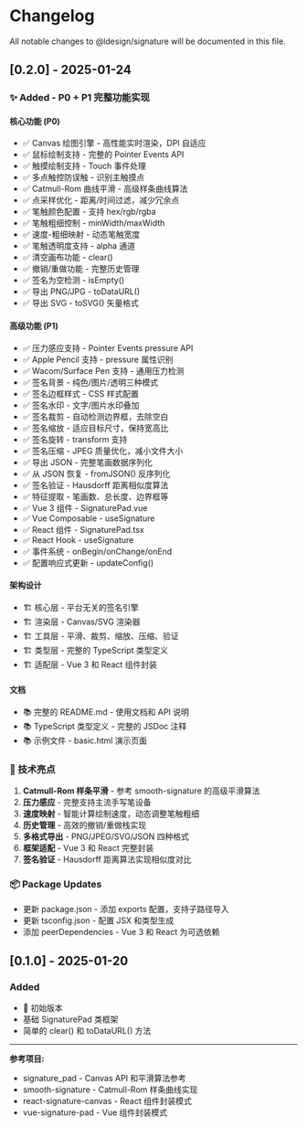 # Changelog

All notable changes to @ldesign/signature will be documented in this file.

## [0.2.0] - 2025-01-24

### ✨ Added - P0 + P1 完整功能实现

#### 核心功能 (P0)
- ✅ Canvas 绘图引擎 - 高性能实时渲染，DPI 自适应
- ✅ 鼠标绘制支持 - 完整的 Pointer Events API
- ✅ 触摸绘制支持 - Touch 事件处理
- ✅ 多点触控防误触 - 识别主触摸点
- ✅ Catmull-Rom 曲线平滑 - 高级样条曲线算法
- ✅ 点采样优化 - 距离/时间过滤，减少冗余点
- ✅ 笔触颜色配置 - 支持 hex/rgb/rgba
- ✅ 笔触粗细控制 - minWidth/maxWidth
- ✅ 速度-粗细映射 - 动态笔触宽度
- ✅ 笔触透明度支持 - alpha 通道
- ✅ 清空画布功能 - clear()
- ✅ 撤销/重做功能 - 完整历史管理
- ✅ 签名为空检测 - isEmpty()
- ✅ 导出 PNG/JPG - toDataURL()
- ✅ 导出 SVG - toSVG() 矢量格式

#### 高级功能 (P1)
- ✅ 压力感应支持 - Pointer Events pressure API
- ✅ Apple Pencil 支持 - pressure 属性识别
- ✅ Wacom/Surface Pen 支持 - 通用压力检测
- ✅ 签名背景 - 纯色/图片/透明三种模式
- ✅ 签名边框样式 - CSS 样式配置
- ✅ 签名水印 - 文字/图片水印叠加
- ✅ 签名裁剪 - 自动检测边界框，去除空白
- ✅ 签名缩放 - 适应目标尺寸，保持宽高比
- ✅ 签名旋转 - transform 支持
- ✅ 签名压缩 - JPEG 质量优化，减小文件大小
- ✅ 导出 JSON - 完整笔画数据序列化
- ✅ 从 JSON 恢复 - fromJSON() 反序列化
- ✅ 签名验证 - Hausdorff 距离相似度算法
- ✅ 特征提取 - 笔画数、总长度、边界框等
- ✅ Vue 3 组件 - SignaturePad.vue
- ✅ Vue Composable - useSignature
- ✅ React 组件 - SignaturePad.tsx
- ✅ React Hook - useSignature
- ✅ 事件系统 - onBegin/onChange/onEnd
- ✅ 配置响应式更新 - updateConfig()

#### 架构设计
- 🏗️ 核心层 - 平台无关的签名引擎
- 🏗️ 渲染层 - Canvas/SVG 渲染器
- 🏗️ 工具层 - 平滑、裁剪、缩放、压缩、验证
- 🏗️ 类型层 - 完整的 TypeScript 类型定义
- 🏗️ 适配层 - Vue 3 和 React 组件封装

#### 文档
- 📚 完整的 README.md - 使用文档和 API 说明
- 📚 TypeScript 类型定义 - 完整的 JSDoc 注释
- 📚 示例文件 - basic.html 演示页面

### 🎯 技术亮点

1. **Catmull-Rom 样条平滑** - 参考 smooth-signature 的高级平滑算法
2. **压力感应** - 完整支持主流手写笔设备
3. **速度映射** - 智能计算绘制速度，动态调整笔触粗细
4. **历史管理** - 高效的撤销/重做栈实现
5. **多格式导出** - PNG/JPEG/SVG/JSON 四种格式
6. **框架适配** - Vue 3 和 React 完整封装
7. **签名验证** - Hausdorff 距离算法实现相似度对比

### 📦 Package Updates
- 更新 package.json - 添加 exports 配置，支持子路径导入
- 更新 tsconfig.json - 配置 JSX 和类型生成
- 添加 peerDependencies - Vue 3 和 React 为可选依赖

## [0.1.0] - 2025-01-20

### Added
- 🎉 初始版本
- 基础 SignaturePad 类框架
- 简单的 clear() 和 toDataURL() 方法

---

**参考项目:**
- signature_pad - Canvas API 和平滑算法参考
- smooth-signature - Catmull-Rom 样条曲线实现
- react-signature-canvas - React 组件封装模式
- vue-signature-pad - Vue 组件封装模式

